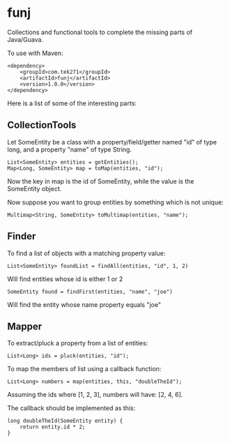 funj
====

Collections and functional tools to complete the missing parts of Java/Guava.

To use with Maven:

	<dependency>
		<groupId>com.tek271</groupId>
		<artifactId>funj</artifactId>
		<version>1.0.0</version>
	</dependency>


Here is a list of some of the interesting parts:

CollectionTools
---------------

Let SomeEntity be a class with a property/field/getter named "id" of type long, and
a property "name" of type String.

	List<SomeEntity> entities = getEntities();
	Map<Long, SomeEntity> map = toMap(entities, "id");

Now the key in map is the id of SomeEntity, while the value is the SomeEntity object.

Now suppose you want to group entities by something which is not unique:

	Multimap<String, SomeEntity> toMultimap(entities, "name");


Finder
------
To find a list of objects with a matching property value:

	List<SomeEntity> foundList = findAll(entities, "id", 1, 2)

Will find entities whose id is either 1 or 2

	SomeEntity found = findFirst(entities, "name", "joe")

Will find the entity whose name property equals "joe"


Mapper
------
To extract/pluck a property from a list of entities:

	List<Long> ids = pluck(entities, "id");

To map the members of list using a callback function:

	List<Long> numbers = map(entities, this, "doubleTheId");

Assuming the ids where [1, 2, 3], numbers will have: [2, 4, 6].

The callback should be implemented as this:

	long doubleTheId(SomeEntity entity) {
		return entity.id * 2;
	}


